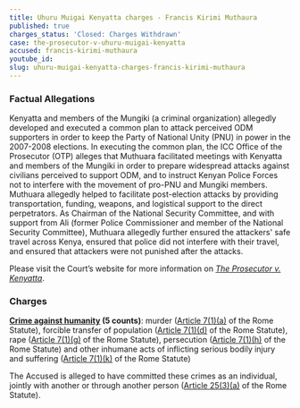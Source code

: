 ```yaml
---
title: Uhuru Muigai Kenyatta charges - Francis Kirimi Muthaura
published: true
charges_status: 'Closed: Charges Withdrawn'
case: the-prosecutor-v-uhuru-muigai-kenyatta
accused: francis-kirimi-muthaura
youtube_id:
slug: uhuru-muigai-kenyatta-charges-francis-kirimi-muthaura
---
```



### Factual Allegations

Kenyatta and members of the Mungiki (a criminal organization) allegedly developed and executed a common plan to attack perceived ODM supporters in order to keep the Party of National Unity (PNU) in power in the 2007-2008 elections. In executing the common plan, the ICC Office of the Prosecutor (OTP) alleges that Muthuara facilitated meetings with Kenyatta and members of the Mungiki in order to prepare widespread attacks against civilians perceived to support ODM, and to instruct Kenyan Police Forces not to interfere with the movement of pro-PNU and Mungiki members. Muthuara allegedly helped to facilitate post-election attacks by providing transportation, funding, weapons, and logistical support to the direct perpetrators. As Chairman of the National Security Committee, and with support from Ali (former Police Commissioner and member of the National Security Committee), Muthuara allegedly further ensured the attackers' safe travel across Kenya, ensured that police did not interfere with their travel, and ensured that attackers were not punished after the attacks.

Please visit the Court’s website for more information on *[The Prosecutor v. Kenyatta](https://www.icc-cpi.int/kenya/kenyatta)*.

### Charges

**[Crime against humanity](http://www.casematrixnetwork.org/case-m/klamberg-commentary/rome-statute/#c1171) (5 counts)**: murder ([Article 7(1)(a)](http://www.casematrixnetwork.org/cmn-knowledge-hub/klamberg-commentary/elements-of-crime/#c2286) of the Rome Statute), forcible transfer of population ([Article 7(1)(d)](http://www.casematrixnetwork.org/cmn-knowledge-hub/klamberg-commentary/elements-of-crime/#c2289) of the Rome Statute), rape ([Article 7(1)(g)](http://www.casematrixnetwork.org/cmn-knowledge-hub/klamberg-commentary/elements-of-crime/#c2292) of the Rome Statute), persecution ([Article 7(1)(h)](http://www.casematrixnetwork.org/cmn-knowledge-hub/klamberg-commentary/elements-of-crime/#c2298) of the Rome Statute) and other inhumane acts of inflicting serious bodily injury and suffering ([Article 7(1)(k)](http://www.casematrixnetwork.org/cmn-knowledge-hub/klamberg-commentary/elements-of-crime/#c2301) of the Rome Statute)

The Accused is alleged to have committed these crimes as an individual, jointly with another or through another person ([Article 25(3)(a)](http://www.casematrixnetwork.org/case-m/klamberg-commentary/rome-statute/#c1198) of the Rome Statute).